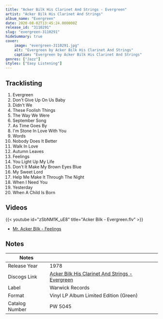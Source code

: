 ```yaml
---
title: "Acker Bilk His Clarinet And Strings - Evergreen"
artist: "Acker Bilk His Clarinet And Strings"
album_name: "Evergreen"
date: 2020-08-02T13:45:24.000000Z
release_id: "3110291"
slug: "evergreen-3110291"
hideSummary: true
cover:
    image: "evergreen-3110291.jpg"
    alt: "Evergreen by Acker Bilk His Clarinet And Strings"
    caption: "Evergreen by Acker Bilk His Clarinet And Strings"
genres: ["Jazz"]
styles: ["Easy Listening"]
---
```


## Tracklisting
1. Evergreen
2. Don't Give Up On Us Baby
3. Didn't We
4. These Foolish Things
5. The Way We Were
6. September Song
7. As Time Goes By
8. I'm Stone In Love With You
9. Words
10. Nobody Does It Better
11. Walk In Love
12. Autumn Leaves
13. Feelings
14. You Light Up My Life
15. Don't It Make My Brown Eyes Blue
16. My Sweet Lord
17. Help Me Make It Through The Night
18. When I Need You
19. Yesterday
20. When A Child Is Born




## Videos
{{< youtube id="zSbNM1K_uE8" title="Acker Bilk - Evergreen.flv" >}}
- [Mr. Acker Bilk - Feelings](https://www.youtube.com/watch?v=ewdJyK5VysQ)

## Notes
| Notes          |             |
| ---------------| ----------- |
| Release Year   | 1978 |
| Discogs Link   | [Acker Bilk His Clarinet And Strings - Evergreen](https://www.discogs.com/release/3110291-Acker-Bilk-His-Clarinet-And-Strings-Evergreen) |
| Label          | Warwick Records |
| Format         | Vinyl LP Album Limited Edition (Green) |
| Catalog Number | PW 5045 |
